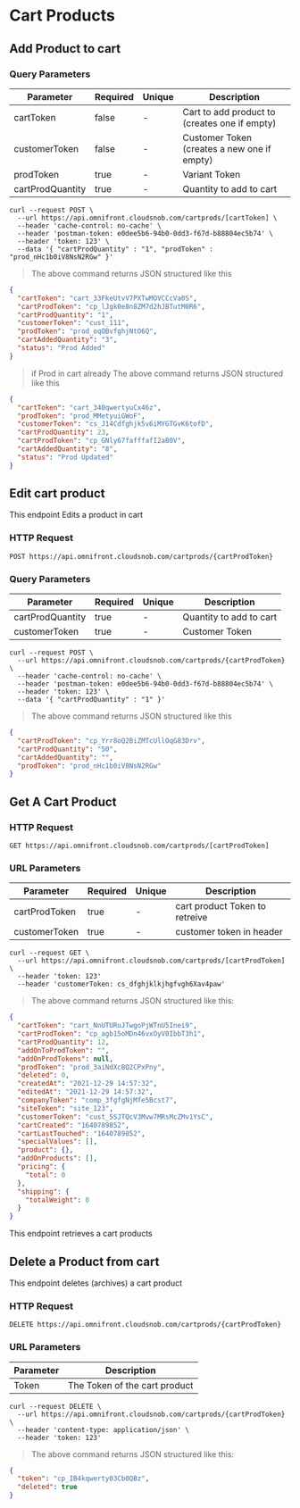 # Cart Products

## Add Product to cart

### Query Parameters

| Parameter        | Required | Unique | Description                                   |
| ---------------- | -------- | ------ | --------------------------------------------- |
| cartToken        | false    | -      | Cart to add product to (creates one if empty) |
| customerToken    | false    | -      | Customer Token (creates a new one if empty)   |
| prodToken        | true     | -      | Variant Token                                 |
| cartProdQuantity | true     | -      | Quantity to add to cart                       |

```shell
curl --request POST \
  --url https://api.omnifront.cloudsnob.com/cartprods/[cartToken] \
  --header 'cache-control: no-cache' \
  --header 'postman-token: e0dee5b6-94b0-0dd3-f67d-b88804ec5b74' \
  --header 'token: 123' \
  --data '{ "cartProdQuantity" : "1", "prodToken" : "prod_nHc1b0iV8NsN2RGw" }'

```

> The above command returns JSON structured like this

```json
{
  "cartToken": "cart_33FkeUtvV7PXTwMOVCCcVa0S",
  "cartProdToken": "cp_lJgk0e8n8ZM7d2hJBTutM0R6",
  "cartProdQuantity": "1",
  "customerToken": "cust_111",
  "prodToken": "prod_oqOBvfghjNtO6Q",
  "cartAddedQuantity": "3",
  "status": "Prod Added"
}
```

> if Prod in cart already The above command returns JSON structured like this

```json
{
  "cartToken": "cart_340qwertyuCx46z",
  "prodToken": "prod_MMetyuiGWoF",
  "customerToken": "cs_J14Cdfghjk5v6iMYGTGvK6tofD",
  "cartProdQuantity": 23,
  "cartProdToken": "cp_GNly67fafffafI2aB0V",
  "cartAddedQuantity": "8",
  "status": "Prod Updated"
}
```

## Edit cart product

This endpoint Edits a product in cart

### HTTP Request

`POST https://api.omnifront.cloudsnob.com/cartprods/{cartProdToken}`

### Query Parameters

| Parameter        | Required | Unique | Description             |
| ---------------- | -------- | ------ | ----------------------- |
| cartProdQuantity | true     | -      | Quantity to add to cart |
| customerToken    | true     | -      | Customer Token          |

```shell
curl --request POST \
  --url https://api.omnifront.cloudsnob.com/cartprods/{cartProdToken} \
  --header 'cache-control: no-cache' \
  --header 'postman-token: e0dee5b6-94b0-0dd3-f67d-b88804ec5b74' \
  --header 'token: 123' \
  --data '{ "cartProdQuantity" : "1" }'

```

> The above command returns JSON structured like this

```json
{
  "cartProdToken": "cp_Yrr8oQ2BiZMTcUllOqG83Drv",
  "cartProdQuantity": "50",
  "cartAddedQuantity": "",
  "prodToken": "prod_nHc1b0iV8NsN2RGw"
}
```

## Get A Cart Product

### HTTP Request

`GET https://api.omnifront.cloudsnob.com/cartprods/[cartProdToken]`

### URL Parameters

| Parameter     | Required | Unique | Description                    |
| ------------- | -------- | ------ | ------------------------------ |
| cartProdToken | true     | -      | cart product Token to retreive |
| customerToken | true     | -      | customer token in header       |

```shell
curl --request GET \
  --url https://api.omnifront.cloudsnob.com/cartprods/[cartProdToken] \
  --header 'token: 123'
  --header 'customerToken: cs_dfghjklkjhgfvgh6Xav4paw'
```

> The above command returns JSON structured like this:

```json
{
  "cartToken": "cart_NnUTURuJTwgoPjWTnU5Inei9",
  "cartProdToken": "cp_agb15oMDn46vxOyV0IbbT3h1",
  "cartProdQuantity": 12,
  "addOnToProdToken": "",
  "addOnProdTokens": null,
  "prodToken": "prod_3aiNdXcBQ2CPxPny",
  "deleted": 0,
  "createdAt": "2021-12-29 14:57:32",
  "editedAt": "2021-12-29 14:57:32",
  "companyToken": "comp_3fgfgNjMfe5Bcst7",
  "siteToken": "site_123",
  "customerToken": "cust_5SJTQcV3Mvw7MRsMcZMv1YsC",
  "cartCreated": "1640789852",
  "cartLastTouched": "1640789852",
  "specialValues": [],
  "product": {},
  "addOnProducts": [],
  "pricing": {
    "total": 0
  },
  "shipping": {
    "totalWeight": 0
  }
}
```

This endpoint retrieves a cart products

## Delete a Product from cart

This endpoint deletes (archives) a cart product

### HTTP Request

`DELETE https://api.omnifront.cloudsnob.com/cartprods/{cartProdToken}`

### URL Parameters

| Parameter | Description                   |
| --------- | ----------------------------- |
| Token     | The Token of the cart product |

```shell
curl --request DELETE \
  --url https://api.omnifront.cloudsnob.com/cartprods/{cartProdToken} \
  --header 'content-type: application/json' \
  --header 'token: 123'
```

> The above command returns JSON structured like this:

```json
{
  "token": "cp_IB4kqwerty03Cb0QBz",
  "deleted": true
}
```

```

```

